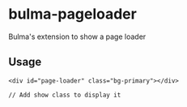 # bulma-pageloader
Bulma's extension to show a page loader


Usage
---

```
<div id="page-loader" class="bg-primary"></div>

// Add show class to display it
